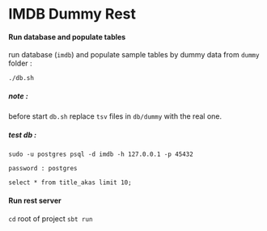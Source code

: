 IMDB Dummy Rest
=========================

#### Run database and populate tables

run database (`imdb`) and populate sample tables by dummy data from `dummy` folder :

```./db.sh```

##### note :
before start `db.sh` replace `tsv` files in `db/dummy` with the real one.



##### test db :

`sudo -u postgres psql -d imdb -h 127.0.0.1 -p 45432`

`password : postgres`

`select * from title_akas limit 10;`

#### Run rest server

`cd` root of project `sbt run`

